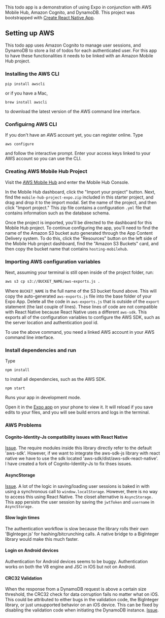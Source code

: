 
This todo app is a demonstration of using Expo in conjunction with AWS Mobile Hub, Amazon Cognito, and DynamoDB.
This project was bootstrapped with [Create React Native App](https://github.com/react-community/create-react-native-app).

## Setting up AWS

This todo app uses Amazon Cognito to manage user sessions, and DynamoDB to store a list of todos for each authenticated user. For this app to have these functionalities it needs to be linked with an Amazon Mobile Hub project. 

### Installing the AWS CLI

```
pip install awscli
```
or if you have a Mac,
```
brew install awscli
```
to download the latest version of the AWS command line interface. 

### Configuirng AWS CLI

If you don't have an AWS account yet, you can register online. 
Type
```
aws configure
```
and follow the interactive prompt. Enter your access keys linked to your AWS account so you can use the CLI. 

### Creating AWS Mobile Hub Project

Visit the [AWS Mobile Hub](https://aws.amazon.com/mobile/) and enter the Mobile Hub Console.

In the Mobile Hub dashboard, click the "Import your project" button.  Next, find the `mobile-hub-project-expo.zip` included
in this starter project, and drag and drop it to the import modal. Set the name of the project, and then click "Import project." This zip file contains a configuration `.yml` file that contains information such as the database schema. 

Once the project is imported, you'll be directed to the dashboard for this Mobile Hub project. To continue configuring the app, you'll need to find the name of the Amazon S3 bucket auto generated through the App Content Delivery system. To do this, click the "Resources" button on the left side of the Mobile Hub project dashboard, find the "Amazon S3 Buckets" card, and then copy the bucket name that contains `hosting-mobilehub`.

### Importing AWS configuration variables

Next, assuming your terminal is still open inside of the project folder, run:

```bash
aws s3 cp s3://BUCKET_NAME/aws-exports.js .
```

Where `BUCKET_NAME` is the full name of the S3 bucket found above. This will copy the auto-generated `aws-exports.js` file into the base folder of your Expo App. Delete all the code in `aws-exports.js` that is outside of the `export` statement (the last couple of lines). These lines of code are not compatible with React Native because React Native uses a different `aws-sdk`. This exports all of the configuration variables to configure the AWS SDK, such as the server location and authentication pool id.  

To use the above command, you need a linked AWS account in your AWS command line interface.

### Install dependencies and run

Type 
```
npm install 
```
to install all dependencies, such as the AWS SDK. 

```
npm start
```

Runs your app in development mode.

Open it in the [Expo app](https://expo.io) on your phone to view it. It will reload if you save edits to your files, and you will see build errors and logs in the terminal.

### AWS Problems

#### Cognito-Identity-Js compatibility issues with React Native
[Issue](https://github.com/aws/amazon-cognito-identity-js/issues/327). The require modules inside this library directly refer to the default 'aws-sdk'. However, if we want to integrate the aws-sdk-js library with react native we have to use the sdk located 'aws-sdk/dist/aws-sdk-react-native'. I have created a fork of Cognito-Identity-Js to fix thses issues. 

#### AsyncStorage
[Issue](https://github.com/aws/amazon-cognito-identity-js/issues/327). A lot of the logic in saving/loading user sessions is baked in with using a synchronous call to `window.localStorage`. However, there is no way to access this using React Native. The closet alternative is `AsyncStorage.` This app persists the user session by saving the `jwtToken` and `username` in `AsyncStorage.`

#### Slow login times
The authentication workflow is slow because the library rolls their own 'BigInteger.js' for hashing/bitcrunching calls. A native bridge to a BigInteger library would make this much faster.

#### Login on Android devices
Authentication for Android devices seems to be buggy. Authentication works on both the V8 engine and JSC in IOS but not on Android.

#### CRC32 Validation
When the response from a DynamoDB request is above a certain size threshold, the CRC32 check for data corruption fails no matter what on iOS. This could be attributed to either bugs in the validation code, the BigInteger library, or just unsupported behavior on an iOS device. This can be fixed by disabling the validation code when initiating the DynamoDB instance. [Issue](https://github.com/aws/aws-sdk-js/issues/405).
